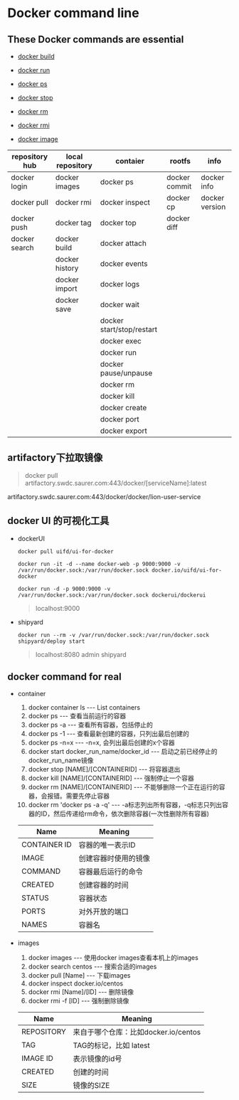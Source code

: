 # Docker command line

## These Docker commands are essential

* [docker build](https://docs.docker.com/engine/reference/commandline/build/)

* [docker run](https://docs.docker.com/engine/reference/commandline/run/)

* [docker ps](https://docs.docker.com/engine/reference/commandline/ps/)

* [docker stop](https://docs.docker.com/engine/reference/commandline/stop/)

* [docker rm](https://docs.docker.com/engine/reference/commandline/rm/)

* [docker rmi](https://docs.docker.com/engine/reference/commandline/rmi/)

* [docker image](https://docs.docker.com/engine/reference/commandline/image/)

| repository hub | local repository | contaier                  | rootfs        | info           |
| -------------- | ---------------- | ------------------------- | ------------- | -------------- |
| docker login   | docker images    | docker ps                 | docker commit | docker info    |
| docker pull    | docker rmi       | docker inspect            | docker cp     | docker version |
| docker push    | docker tag       | docker top                | docker diff   |
| docker search  | docker build     | docker attach             |
|                | docker history   | docker events             |               |
|                | docker import    | docker logs               |
|                | docker save      | docker wait               |               |
|                |                  | docker start/stop/restart |
|                |                  | docker exec               |
|                |                  | docker run                |
|                |                  | docker pause/unpause      |
|                |                  | docker rm                 |
|                |                  | docker kill               |
|                |                  | docker create             |
|                |                  | docker port               |
|                |                  | docker export             |

## artifactory下拉取镜像

> docker pull artifactory.swdc.saurer.com:443/docker/[serviceName]:latest

artifactory.swdc.saurer.com:443/docker/docker/lion-user-service

## docker UI 的可视化工具

* dockerUI

    ``` docker
    docker pull uifd/ui-for-docker

    docker run -it -d --name docker-web -p 9000:9000 -v /var/run/docker.sock:/var/run/docker.sock docker.io/uifd/ui-for-docker

    docker run -d -p 9000:9000 -v /var/run/docker.sock:/var/run/docker.sock dockerui/dockerui
    ```
    > localhost:9000

* shipyard

    ``` docker
    docker run --rm -v /var/run/docker.sock:/var/run/docker.sock shipyard/deploy start
    ```
    > localhost:8080 admin shipyard

## docker command for real

* container

    1. docker container ls  --- List containers
    1. docker ps --- 查看当前运行的容器
    1. docker ps -a --- 查看所有容器，包括停止的
    1. docker ps -1 --- 查看最新创建的容器，只列出最后创建的
    1. docker ps -n=x --- -n=x, 会列出最后创建的x个容器
    1. docker start docker_run_name/docker_id --- 启动之前已经停止的docker_run_name镜像
    1. docker stop [NAME]/[CONTAINERID] --- 将容器退出
    1. docker kill [NAME]/[CONTAINERID] --- 强制停止一个容器
    1. docker rm [NAME]/[CONTAINERID] --- 不能够删除一个正在运行的容器，会报错。需要先停止容器
    1. docker rm 'docker ps -a -q' --- -a标志列出所有容器，-q标志只列出容器的ID，然后传递给rm命令，依次删除容器(一次性删除所有容器)

    | Name | Meaning |
    | --- | --- |
    | CONTAINER ID | 容器的唯一表示ID |
    | IMAGE | 创建容器时使用的镜像 |
    | COMMAND | 容器最后运行的命令 |
    | CREATED | 创建容器的时间 |
    | STATUS | 容器状态 |
    | PORTS | 对外开放的端口 |
    | NAMES | 容器名 |

* images

    1. docker images --- 使用docker images查看本机上的images
    1. docker search centos ---  搜索合适的images
    1. docker pull [Name] --- 下载images
    1. docker inspect docker.io/centos
    1. docker rmi [Name]/[ID] --- 删除镜像
    1. docker rmi -f [ID] --- 强制删除镜像

    | Name | Meaning |
    | --- | --- |
    | REPOSITORY | 来自于哪个仓库：比如docker.io/centos |
    | TAG | TAG的标记，比如 latest |
    | IMAGE ID | 表示镜像的id号 |
    | CREATED | 创建的时间 |
    | SIZE | 镜像的SIZE |